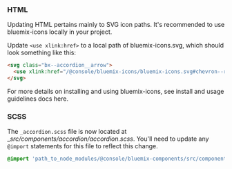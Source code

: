 ### HTML

Updating HTML pertains mainly to SVG icon paths. It's recommended to use bluemix-icons locally in your project. 

Update `<use xlink:href>` to a local path of bluemix-icons.svg, which should look something like this:

```html
<svg class="bx--accordion__arrow">
  <use xlink:href="/@console/bluemix-icons/bluemix-icons.svg#chevron--right"></use>
</svg>
```

For more details on installing and using bluemix-icons, see install and usage guidelines docs here.

### SCSS

The `_accordion.scss` file is now located at __src/components/accordion/_accordion.scss__. You'll need to update any `@import` statements for this file to reflect this change.

```scss
@import 'path_to_node_modules/@console/bluemix-components/src/components/accordion/accordion';
```


